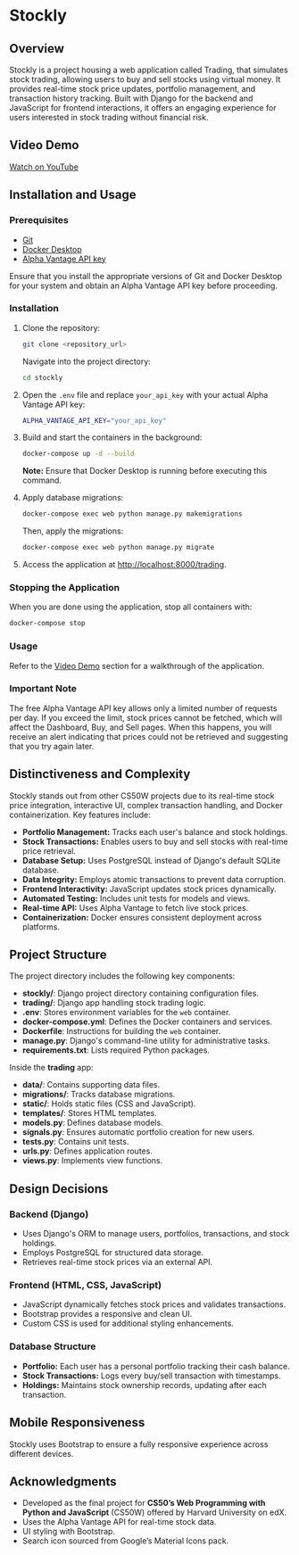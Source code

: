 # Stockly

## Overview

Stockly is a project housing a web application called Trading, that simulates stock trading, allowing users to buy and sell stocks using virtual money. It provides real-time stock price updates, portfolio management, and transaction history tracking. Built with Django for the backend and JavaScript for frontend interactions, it offers an engaging experience for users interested in stock trading without financial risk.

## Video Demo

[Watch on YouTube](https://youtu.be/YH6Af_83hgM)

## Installation and Usage

### Prerequisites

- [Git](https://git-scm.com/downloads)
- [Docker Desktop](https://www.docker.com/products/docker-desktop/)
- [Alpha Vantage API key](https://www.alphavantage.co/support/#api-key)

Ensure that you install the appropriate versions of Git and Docker Desktop for your system and obtain an Alpha Vantage API key before proceeding.

### Installation

1. Clone the repository:

    ```bash
    git clone <repository_url>
    ```
    Navigate into the project directory:
    
    ```bash    
    cd stockly
    ```

2. Open the `.env` file and replace `your_api_key` with your actual Alpha Vantage API key:
    
    ```bash
    ALPHA_VANTAGE_API_KEY="your_api_key"
    ```

3. Build and start the containers in the background:

    ```bash
    docker-compose up -d --build
    ```
    **Note:** Ensure that Docker Desktop is running before executing this command.

4. Apply database migrations:

    ```bash
    docker-compose exec web python manage.py makemigrations
    ```
    
    Then, apply the migrations:
    
    ```bash
    docker-compose exec web python manage.py migrate
    ```

5. Access the application at [http://localhost:8000/trading](http://localhost:8000/trading).

### Stopping the Application

When you are done using the application, stop all containers with:

```bash
docker-compose stop
```

### Usage

Refer to the [Video Demo](#video-demo) section for a walkthrough of the application.

### Important Note

The free Alpha Vantage API key allows only a limited number of requests per day. If you exceed the limit, stock prices cannot be fetched, which will affect the Dashboard, Buy, and Sell pages. When this happens, you will receive an alert indicating that prices could not be retrieved and suggesting that you try again later.

## Distinctiveness and Complexity

Stockly stands out from other CS50W projects due to its real-time stock price integration, interactive UI, complex transaction handling, and Docker containerization. Key features include:

- **Portfolio Management:** Tracks each user's balance and stock holdings.
- **Stock Transactions:** Enables users to buy and sell stocks with real-time price retrieval.
- **Database Setup:** Uses PostgreSQL instead of Django's default SQLite database.
- **Data Integrity:** Employs atomic transactions to prevent data corruption.
- **Frontend Interactivity:** JavaScript updates stock prices dynamically.
- **Automated Testing:** Includes unit tests for models and views.
- **Real-time API:** Uses Alpha Vantage to fetch live stock prices.
- **Containerization:** Docker ensures consistent deployment across platforms.

## Project Structure

The project directory includes the following key components:

- **stockly/**: Django project directory containing configuration files.
- **trading/**: Django app handling stock trading logic.
- **.env**: Stores environment variables for the `web` container.
- **docker-compose.yml**: Defines the Docker containers and services.
- **Dockerfile**: Instructions for building the `web` container.
- **manage.py**: Django's command-line utility for administrative tasks.
- **requirements.txt**: Lists required Python packages.

Inside the **trading** app:

- **data/**: Contains supporting data files.
- **migrations/**: Tracks database migrations.
- **static/**: Holds static files (CSS and JavaScript).
- **templates/**: Stores HTML templates.
- **models.py**: Defines database models.
- **signals.py**: Ensures automatic portfolio creation for new users.
- **tests.py**: Contains unit tests.
- **urls.py**: Defines application routes.
- **views.py**: Implements view functions.

## Design Decisions

### Backend (Django)

- Uses Django's ORM to manage users, portfolios, transactions, and stock holdings.
- Employs PostgreSQL for structured data storage.
- Retrieves real-time stock prices via an external API.

### Frontend (HTML, CSS, JavaScript)

- JavaScript dynamically fetches stock prices and validates transactions.
- Bootstrap provides a responsive and clean UI.
- Custom CSS is used for additional styling enhancements.

### Database Structure

- **Portfolio:** Each user has a personal portfolio tracking their cash balance.
- **Stock Transactions:** Logs every buy/sell transaction with timestamps.
- **Holdings:** Maintains stock ownership records, updating after each transaction.

## Mobile Responsiveness

Stockly uses Bootstrap to ensure a fully responsive experience across different devices.

## Acknowledgments

- Developed as the final project for **CS50’s Web Programming with Python and JavaScript** (CS50W) offered by Harvard University on edX.
- Uses the Alpha Vantage API for real-time stock data.
- UI styling with Bootstrap.
- Search icon sourced from Google’s Material Icons pack.
